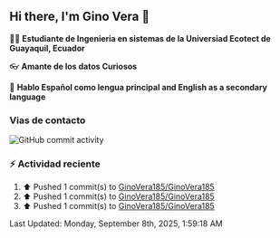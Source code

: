 ## Hi there, I'm Gino Vera 👋

:student: **Estudiante de Ingenieria en sistemas de la Universiad Ecotect de Guayaquil, Ecuador**

:eyeglasses: **Amante de los datos Curiosos**

:book: **Hablo Español como lengua principal and English as a secondary language**

### Vias de contacto

![GitHub commit activity](https://img.shields.io/github/commit-activity/m/GinoVera185/GinoVera185)

### :zap: Actividad reciente
<!--RECENT_ACTIVITY:start-->
1. ⬆️ Pushed 1 commit(s) to [GinoVera185/GinoVera185](https://github.com/GinoVera185/GinoVera185)<br>
2. ⬆️ Pushed 1 commit(s) to [GinoVera185/GinoVera185](https://github.com/GinoVera185/GinoVera185)<br>
3. ⬆️ Pushed 1 commit(s) to [GinoVera185/GinoVera185](https://github.com/GinoVera185/GinoVera185)<br>
<!--RECENT_ACTIVITY:end-->
<!--RECENT_ACTIVITY:last_update-->
Last Updated: Monday, September 8th, 2025, 1:59:18 AM
<!--RECENT_ACTIVITY:last_update_end-->
